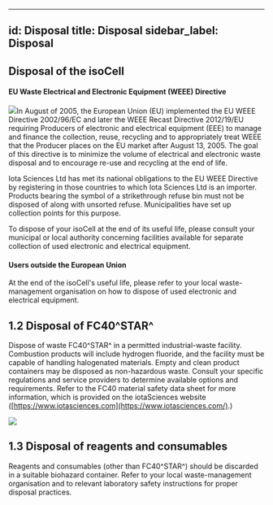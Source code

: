 
---
id: Disposal
title: Disposal
sidebar_label: Disposal
---

Disposal of the isoCell
---------------------------

#### EU Waste Electrical and Electronic Equipment (WEEE) Directive

![](file:///C:/Users/Ben/AppData/Local/Temp/msohtmlclip1/01/clip_image002.gif)In August of 2005, the European Union (EU) implemented the EU WEEE Directive 2002/96/EC and later the WEEE Recast Directive 2012/19/EU requiring Producers of electronic and electrical equipment (EEE) to manage and finance the collection, reuse, recycling and to appropriately treat WEEE that the Producer places on the EU market after August 13, 2005. The goal of this directive is to minimize the volume of electrical and electronic waste disposal and to encourage re-use and recycling at the end of life.

Iota Sciences Ltd has met its national obligations to the EU WEEE Directive by registering in those countries to which Iota Sciences Ltd is an importer. Products bearing the symbol of a strikethrough refuse bin must not be disposed of along with unsorted refuse. Municipalities have set up collection points for this purpose.

To dispose of your isoCell at the end of its useful life, please consult your municipal or local authority concerning facilities available for separate collection of used electronic and electrical equipment.

#### Users outside the European Union

At the end of the isoCell's useful life, please refer to your local waste-management organisation on how to dispose of used electronic and electrical equipment.

1.2 Disposal of FC40^STAR^
--------------------------

Dispose of waste FC40^STAR^ in a permitted industrial-waste facility. Combustion products will include hydrogen fluoride, and the facility must be capable of handling halogenated materials. Empty and clean product containers may be disposed as non-hazardous waste. Consult your specific regulations and service providers to determine available options and requirements. Refer to the FC40 material safety data sheet for more information, which is provided on the iotaSciences website ([https://www.iotasciences.com](https://www.iotasciences.com/).)

![](file:///C:/Users/Ben/AppData/Local/Temp/msohtmlclip1/01/clip_image004.gif)

1.3 Disposal of reagents and consumables
----------------------------------------

Reagents and consumables (other than FC40^STAR^) should be discarded in a suitable biohazard container. Refer to your local waste-management organisation and to relevant laboratory safety instructions for proper disposal practices.